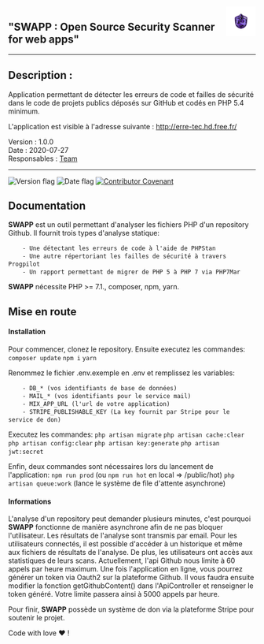 <a href="http://erre-tec.hd.free.fr/">
    <img src="public/img/swapp_image_logo.png" alt="SWAPP logo" title="SWAPP" align="right" height="60" />
</a>

## "SWAPP : Open Source Security Scanner for web apps"

----------------

## Description :


Application permettant de détecter les erreurs de code et failles de sécurité dans le code de projets publics déposés sur GitHub et codés en PHP 5.4 minimum.

L'application est visible à l'adresse suivante : <http://erre-tec.hd.free.fr/>

Version : 1.0.0  
Date : 2020-07-27  
Responsables : [Team](TEAM.md)  

----------------

![Version flag](https://img.shields.io/badge/Version-2.0.0-green?style=flat-square)
![Date flag](https://img.shields.io/badge/Date-27%2F07%2F2020-blue?style=flat-square)
[![Contributor Covenant](https://img.shields.io/badge/Contributor%20Covenant-v2.0%20adopted-ff69b4.svg)](code_of_conduct.md)



## Documentation

**SWAPP** est un outil permettant d'analyser les fichiers PHP d'un repository Github.
    Il fournit trois types d'analyse statique:
    
        - Une détectant les erreurs de code à l'aide de PHPStan
        - Une autre répertoriant les failles de sécurité à travers Progpilot
        - Un rapport permettant de migrer de PHP 5 à PHP 7 via PHP7Mar
        
**SWAPP** nécessite PHP >= 7.1., composer, npm, yarn.

## Mise en route

#### Installation
Pour commencer, clonez le repository. Ensuite executez les commandes:
    ```composer update```
    ```npm i```
    ```yarn```
    
Renommez le fichier .env.exemple en .env et remplissez les variables:

        - DB_* (vos identifiants de base de données)
        - MAIL_* (vos identifiants pour le service mail)
        - MIX_APP_URL (l'url de votre application)
        - STRIPE_PUBLISHABLE_KEY (La key fournit par Stripe pour le service de don)

Executez les commandes:
    ```php artisan migrate```
    ```php artisan cache:clear```
    ```php artisan config:clear```
    ```php artisan key:generate```
    ```php artisan jwt:secret```

Enfin, deux commandes sont nécessaires lors du lancement de l'application:
   ```npm run prod``` (ou ```npm run hot``` en local => /public/hot)
   ```php artisan queue:work``` (lance le système de file d'attente asynchrone)
   
#### Informations

L'analyse d'un repository peut demander plusieurs minutes, c'est pourquoi **SWAPP** fonctionne de manière asynchrone afin de ne pas bloquer l'utilisateur. 
Les résultats de l'analyse sont transmis par email.
Pour les utilisateurs connectés, il est possible d'accéder à un historique et même aux fichiers de résultats de l'analyse.
De plus, les utilisateurs ont accès aux statistiques de leurs scans.
Actuellement, l'api Github nous limite à 60 appels par heure maximum. Une fois l'application en ligne, vous pourrez générer un token via Oauth2 sur la plateforme Github.
Il vous faudra ensuite modifier la fonction getGithubContent() dans l'ApiController et renseigner le token généré. Votre limite passera ainsi à 5000 appels par heure.

Pour finir, **SWAPP** possède un système de don via la plateforme Stripe pour soutenir le projet.

Code with love :heart: !
